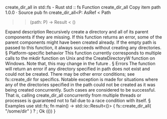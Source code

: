 create_dir_all in std::fs - Rust
std
::
fs
Function
create_dir_all
Copy item path
1.0.0
·
Source
pub fn create_dir_all<P:
AsRef
<
Path
>>(path: P) ->
Result
<
()
>
Expand description
Recursively create a directory and all of its parent components if they
are missing.
If this function returns an error, some of the parent components might have
been created already.
If the empty path is passed to this function, it always succeeds without
creating any directories.
§
Platform-specific behavior
This function currently corresponds to multiple calls to the
mkdir
function on Unix and the
CreateDirectoryW
function on Windows.
Note that, this
may change in the future
.
§
Errors
The function will return an error if any directory specified in path does not exist and
could not be created. There may be other error conditions; see
fs::create_dir
for specifics.
Notable exception is made for situations where any of the directories
specified in the
path
could not be created as it was being created concurrently.
Such cases are considered to be successful. That is, calling
create_dir_all
concurrently from multiple threads or processes is guaranteed not to fail
due to a race condition with itself.
§
Examples
use
std::fs;
fn
main() -> std::io::Result<()> {
    fs::create_dir_all(
"/some/dir"
)
?
;
Ok
(())
}